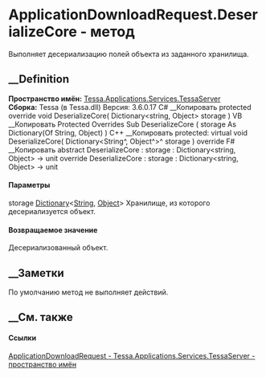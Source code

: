 # ApplicationDownloadRequest.DeserializeCore - метод
Выполняет десериализацию полей объекта из заданного хранилища.
##  __Definition
 **Пространство имён:**
[Tessa.Applications.Services.TessaServer](N_Tessa_Applications_Services_TessaServer.htm)  
 **Сборка:** Tessa (в Tessa.dll) Версия: 3.6.0.17
C# __Копировать
     protected override void DeserializeCore(
    	Dictionary<string, Object> storage
    )
VB __Копировать
     Protected Overrides Sub DeserializeCore ( 
    	storage As Dictionary(Of String, Object)
    )
C++ __Копировать
     protected:
    virtual void DeserializeCore(
    	Dictionary<String^, Object^>^ storage
    ) override
F# __Копировать
     abstract DeserializeCore : 
            storage : Dictionary<string, Object> -> unit 
    override DeserializeCore : 
            storage : Dictionary<string, Object> -> unit 
#### Параметры
storage
[Dictionary](https://learn.microsoft.com/dotnet/api/system.collections.generic.dictionary-2)<[String](https://learn.microsoft.com/dotnet/api/system.string),
[Object](https://learn.microsoft.com/dotnet/api/system.object)>
    Хранилище, из которого десериализуется объект.
#### Возвращаемое значение
Десериализованный объект.
##  __Заметки
По умолчанию метод не выполняет действий.
##  __См. также
#### Ссылки
[ApplicationDownloadRequest -
](T_Tessa_Applications_Services_TessaServer_ApplicationDownloadRequest.htm)
[Tessa.Applications.Services.TessaServer - пространство
имён](N_Tessa_Applications_Services_TessaServer.htm)
